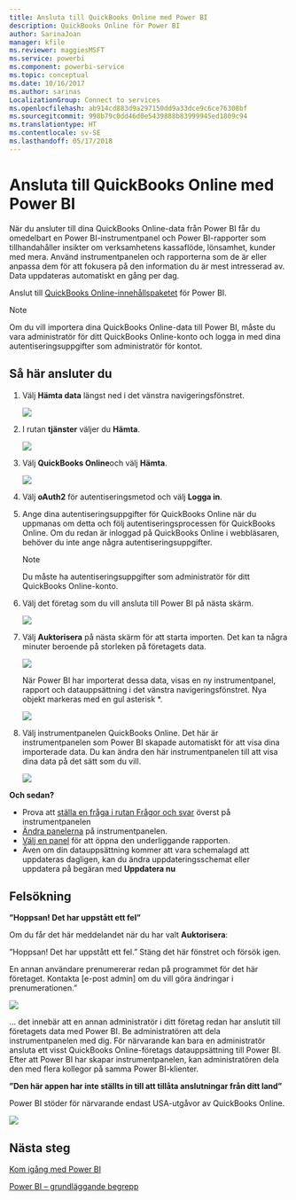 ```yaml
---
title: Ansluta till QuickBooks Online med Power BI
description: QuickBooks Online för Power BI
author: SarinaJoan
manager: kfile
ms.reviewer: maggiesMSFT
ms.service: powerbi
ms.component: powerbi-service
ms.topic: conceptual
ms.date: 10/16/2017
ms.author: sarinas
LocalizationGroup: Connect to services
ms.openlocfilehash: ab914cd883d9a297150dd9a33dce9c6ce76308bf
ms.sourcegitcommit: 998b79c0dd46d0e5439888b83999945ed1809c94
ms.translationtype: HT
ms.contentlocale: sv-SE
ms.lasthandoff: 05/17/2018
---
```

# <a name="connect-to-quickbooks-online-with-power-bi"></a>Ansluta till QuickBooks Online med Power BI
När du ansluter till dina QuickBooks Online-data från Power BI får du omedelbart en Power BI-instrumentpanel och Power BI-rapporter som tillhandahåller insikter om verksamhetens kassaflöde, lönsamhet, kunder med mera. Använd instrumentpanelen och rapporterna som de är eller anpassa dem för att fokusera på den information du är mest intresserad av. Data uppdateras automatiskt en gång per dag.

Anslut till [QuickBooks Online-innehållspaketet](https://dxt.powerbi.com/getdata/services/quickbooks-online) för Power BI.

>[!NOTE]
>Om du vill importera dina QuickBooks Online-data till Power BI, måste du vara administratör för ditt QuickBooks Online-konto och logga in med dina autentiseringsuppgifter som administratör för kontot.

## <a name="how-to-connect"></a>Så här ansluter du
1. Välj **Hämta data** längst ned i det vänstra navigeringsfönstret.
   
   ![](media/service-connect-to-quickbooks-online/pbi_getdata.png) 
2. I rutan **tjänster** väljer du **Hämta**.
   
   ![](media/service-connect-to-quickbooks-online/pbi_getservices.png) 
3. Välj **QuickBooks Online**och välj **Hämta**.
   
   ![](media/service-connect-to-quickbooks-online/qbo.png)
4. Välj **oAuth2** för autentiseringsmetod och välj **Logga in**. 
5. Ange dina autentiseringsuppgifter för QuickBooks Online när du uppmanas om detta och följ autentiseringsprocessen för QuickBooks Online. Om du redan är inloggad på QuickBooks Online i webbläsaren, behöver du inte ange några autentiseringsuppgifter.
   >[!NOTE]
   >Du måste ha autentiseringsuppgifter som administratör för ditt QuickBooks Online-konto.
6. Välj det företag som du vill ansluta till Power BI på nästa skärm.
   
   ![](media/service-connect-to-quickbooks-online/pbi_qbo_almost.png)
7. Välj **Auktorisera** på nästa skärm för att starta importen. Det kan ta några minuter beroende på storleken på företagets data. 
   
   ![](media/service-connect-to-quickbooks-online/pbi_qbo_authorizesm.png)
   
   När Power BI har importerat dessa data, visas en ny instrumentpanel, rapport och datauppsättning i det vänstra navigeringsfönstret. Nya objekt markeras med en gul asterisk \*.
   
   ![](media/service-connect-to-quickbooks-online/pbi_qbo_leftnavnew.png)
8. Välj instrumentpanelen QuickBooks Online. Det här är instrumentpanelen som Power BI skapade automatiskt för att visa dina importerade data. Du kan ändra den här instrumentpanelen till att visa dina data på det sätt som du vill. 
   
   ![](media/service-connect-to-quickbooks-online/pbi_qbo_dash.png)

**Och sedan?**

* Prova att [ställa en fråga i rutan Frågor och svar](power-bi-q-and-a.md) överst på instrumentpanelen
* [Ändra panelerna](service-dashboard-edit-tile.md) på instrumentpanelen.
* [Välj en panel](service-dashboard-tiles.md) för att öppna den underliggande rapporten.
* Även om din datauppsättning kommer att vara schemalagd att uppdateras dagligen, kan du ändra uppdateringsschemat eller uppdatera på begäran med **Uppdatera nu**

## <a name="troubleshooting"></a>Felsökning
**”Hoppsan! Det har uppstått ett fel”**

Om du får det här meddelandet när du har valt **Auktorisera**:

”Hoppsan! Det har uppstått ett fel.” Stäng det här fönstret och försök igen.

En annan användare prenumererar redan på programmet för det här företaget. Kontakta [e-post admin] om du vill göra ändringar i prenumerationen.”

![](media/service-connect-to-quickbooks-online/pbi_qbo_oopssm.png)

... det innebär att en annan administratör i ditt företag redan har anslutit till företagets data med Power BI. Be administratören att dela instrumentpanelen med dig. För närvarande kan bara en administratör ansluta ett visst QuickBooks Online-företags datauppsättning till Power BI. Efter att Power BI har skapar instrumentpanelen, kan administratören dela den med flera kollegor på samma Power BI-klienter.

**”Den här appen har inte ställts in till att tillåta anslutningar från ditt land”**

Power BI stöder för närvarande endast USA-utgåvor av QuickBooks Online. 

![](media/service-connect-to-quickbooks-online/pbi_qbo_countrynotsupported.png)

## <a name="next-steps"></a>Nästa steg
[Kom igång med Power BI](service-get-started.md)

[Power BI – grundläggande begrepp](service-basic-concepts.md)

